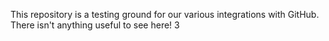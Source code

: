 This repository is a testing ground for our various integrations with GitHub. There isn't anything useful to see here!
3
